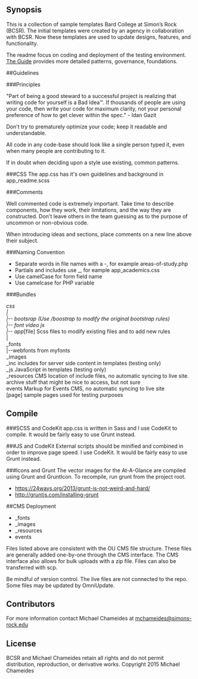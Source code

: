 ## Synopsis

This is a collection of sample templates Bard College at Simon’s Rock (BCSR). The initial templates were created by an agency in collaboration with BCSR. Now these templates are used to update designs, features, and functionality.

The readme focus on coding and deployment of the testing environment. <a href="http://simons-rock.edu">The Guide</a> provides more detailed patterns, governance, foundations. 

##Guidelines

###Principles

"Part of being a good steward to a successful project is realizing that writing code for yourself is a Bad Idea™. If thousands of people are using your code, then write your code for maximum clarity, not your personal preference of how to get clever within the spec." - Idan Gazit

Don't try to prematurely optimize your code; keep it readable and understandable.

All code in any code-base should look like a single person typed it, even when many people are contributing to it.

If in doubt when deciding upon a style use existing, common patterns.	

###CSS
The app.css has it's own guidelines and background in app_readme.scss

###Comments

Well commented code is extremely important. Take time to describe components, how they work, their limitations, and the way they are constructed. Don't leave others in the team guessing as to the purpose of uncommon or non-obvious code.

When introducing ideas and sections, place comments on a new line above their subject.

###Naming Convention

* Separate words in file names with a -, for example areas-of-study.php
* Partials and includes use _, for eample app_academics.css
* Use camelCase for form field name
* Use camelcase for PHP variable

###Bundles

_css  
|<br>
|-- bootsrap (Use /boostrap to modify the original bootstrap rules)<br>
|-- font video js<br> 
|-- app_[file] Scss files to modify existing files and to add new rules<br>
|<br>
_fonts<br> 
|--webfonts from myfonts<br>
_images<br>
_inc includes for server side content in templates (testing only)<br>
_js JavaScript in templates (testing only)<br>
_resources CMS location of include files, no automatic syncing to live site.<br>
archive stuff that might be nice to access, but not sure<br>
events Markup for Events CMS, no automatic syncing to live site<br>
[page] sample pages used for testing purposes<br>

## Compile

###SCSS and CodeKit
app.css is written in Sass and I use CodeKit to compile. It would be fairly easy to use Grunt instead. 

###JS and CodeKit
External scripts should be minified and combined in order to improve page speed. I use CodeKit. It would be fairly easy to use Grunt instead.

###Icons and Grunt
The vector images for the At-A-Glance are compiled using Grunt and GruntIcon. To recompile, run grunt from the project root.

* https://24ways.org/2013/grunt-is-not-weird-and-hard/
* http://gruntjs.com/installing-grunt



##CMS Deployment

* _fonts
* _images
* _resources
* events

Files listed above are consistent with the OU CMS file structure. These files are generally added one-by-one through the CMS interface. The CMS interface also allows for bulk uploads with a zip file. Files can also be transferred with scp.

Be mindful of version control. The live files are not connected to the repo. Some files may be updated by OmniUpdate.


## Contributors

For more information contact Michael Chameides at mchameides@simons-rock.edu


## License

BCSR and Michael Chameides retain all rights and do not permit distribution, reproduction, or derivative works. 
Copyright 2015 Michael Chameides
